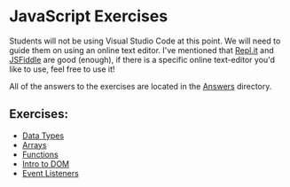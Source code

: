 # JavaScript Exercises
Students will not be using Visual Studio Code at this point. We will need to guide them on using an online text editor. I've mentioned that [Repl.it](https://repl.it) and [JSFiddle](https://jsfiddle.net/) are good (enough), if there is a specific online text-editor you'd like to use, feel free to use it!

All of the answers to the exercises are located in the [Answers](./answers) directory.

## Exercises:
- [Data Types](./data-types.js)
- [Arrays](./arrays.js)
- [Functions](./functions.js)
- [Intro to DOM](./Intro-To-DOM/)
- [Event Listeners](./Event-Listeners/)